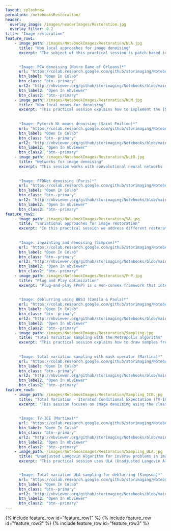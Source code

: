 ```yaml
---
layout: splashnew
permalink: /notebooksRestoration/
header:
  overlay_image: /images/headerImages/Restoration.jpg
  overlay_filter: 0.2
title: "Image restoration"
feature_row1:
    - image_path: /images/NotebookImages/Restoration/NLA.jpg
      title: "Non local approaches for image denoising"
      excerpt: "The subject of this practical session is patch-based image denoising. It covers PCA image denoising, inspired by the paper [*C.-A. Deledalle and J. Salmon and A. Dalalyan, Image denoising with patch based PCA: local versus global, proceedings of BMVC 2011.*](https://hal.inria.fr/hal-00654289/) and DCT image denoising based on the algorithm described on [*Guoshen Yu, and Guillermo Sapiro, DCT image denoising: a simple and effective image denoising algorithm, Image Processing On Line, 1 (2011)*](https://www.ipol.im/pub/art/2011/ys-dct/).
      

      *Image: PCA denoising (Notre Dame of Órleans)*"
      url: "https://colab.research.google.com/github/storimaging/Notebooks/blob/main/Restoration/Non_local_approaches_for_image_denoising.ipynb"
      btn_label: "Open In Colab"
      btn_class: "btn--primary"
      url2: "http://nbviewer.org/github/storimaging/Notebooks/blob/main/Restoration/Non_local_approaches_for_image_denoising.ipynb"
      btn_label2: "Open In nbviewer"
      btn_class2: "btn--primary"
    - image_path: /images/NotebookImages/Restoration/NLM.jpg
      title: "Non local means for denoising"
      excerpt: "This practical session explains how to implement the [Non local means algorithm](https://epubs.siam.org/doi/pdf/10.1137/040616024?casa_token=T_quJzhNoP8AAAAA:JYmsToAmRuk_jyIaLUEpwQqlmu5rCCB_j49qFTrhCchWUE2RgFC8SWsh5i-yEVnrNd1GTt5f29HClw) for denoising images, introduced in 2005 by Buades, Coll and Morel in [Buades, A., Coll, B., & Morel, J.-M. (2005). *A review of image denoising algorithms, with a new one*. Multiscale modeling & simulation, 4(2), 490-530.](https://hal.archives-ouvertes.fr/hal-00271141/document). The session describes various implementations of the algorithm: from the naive version, through an implementation using integral images, and finally the pytorch version.
      
      
      *Image: Pytorch NL means denoising (Saint Emilion)*"
      url: "https://colab.research.google.com/github/storimaging/Notebooks/blob/main/Restoration/Non_Local_Means_for_denoising.ipynb"
      btn_label: "Open In Colab"
      btn_class: "btn--primary"
      url2: "http://nbviewer.org/github/storimaging/Notebooks/blob/main/Restoration/Non_Local_Means_for_denoising.ipynb"
      btn_label2: "Open In nbviewer"
      btn_class2: "btn--primary"
    - image_path: /images/NotebookImages/Restoration/NetD.jpg
      title: "Networks for image denoising"
      excerpt: "This session works with convolutional neural networks (CNN) to denoise images. Special emphasis is placed on [FFDnet](https://arxiv.org/abs/1710.04026) as well as on generalization problems and solutions such as Bias free networks, studied in [Mohan et al., Robust and interpretable blind image denoising via bias-free convolutional neural networks, 2020](https://arxiv.org/abs/1906.05478v3).
      
      
      *Image: FFDNet denoising (Paris)*"
      url: "https://colab.research.google.com/github/storimaging/Notebooks/blob/main/Restoration/Networks_for_image_denoising.ipynb"
      btn_label: "Open In Colab"
      btn_class: "btn--primary"
      url2: "http://nbviewer.org/github/storimaging/Notebooks/blob/main/Restoration/Networks_for_image_denoising.ipynb"
      btn_label2: "Open In nbviewer"
      btn_class2: "btn--primary"
feature_row2:
    - image_path: /images/NotebookImages/Restoration/VA.jpg
      title: "Variational approaches for image restoration"
      excerpt: "In this practical session we address different restoration problems such as inpainting, denoising and deblurring. Several variational approaches are used depending on the conditions of the problem: Tikhonov regularization, Total variation L1 and L2, and Wiener filtering.
      
      
      *Image: inpainting and denoising (Simpson)*"
      url: "https://colab.research.google.com/github/storimaging/Notebooks/blob/main/Restoration/Variational_approaches_for_image_restoration.ipynb"
      btn_label: "Open In Colab"
      btn_class: "btn--primary"
      url2: "http://nbviewer.org/github/storimaging/Notebooks/blob/main/Restoration/Variational_approaches_for_image_restoration.ipynb"
      btn_label2: "Open In nbviewer"
      btn_class2: "btn--primary"
    - image_path: /images/NotebookImages/Restoration/PnP.jpg
      title: "Plug and Play optimization"
      excerpt: "Plug-and-play (PnP) is a non-convex framework that integrates modern denoising priors into proximal algorithms. This practical session explains and shows inpainting end deblurring experiments using the following PnP algorithms: PnP ADMM, PnP FBS, PnP BBS, PnP BBS2 and PnP BBS3.
      
      
      *Image: deblurring using BBS3 (Camila & Paula)*"
      url: "https://colab.research.google.com/github/storimaging/Notebooks/blob/main/Restoration/Plug_and_Play_optimization.ipynb"
      btn_label: "Open In Colab"
      btn_class: "btn--primary"
      url2: "http://nbviewer.org/github/storimaging/Notebooks/blob/main/Restoration/Plug_and_Play_optimization.ipynb"
      btn_label2: "Open In nbviewer"
      btn_class2: "btn--primary"
    - image_path: /images/NotebookImages/Restoration/Sampling.jpg
      title: "Total Variation sampling with the Metropolis algorithm"
      excerpt: "This practical session explains how to draw samples from different distributions. It uses the Metropolis algorithm, inspired by what is used in [Louchet, C., & Moisan, L. (2008, August). Total variation denoising using posterior expectation, EUSIPCO 2008](https://hal.archives-ouvertes.fr/hal-00258849/file/lm08ok.pdf).
      
      
      *Image: total variation sampling with mask operator (Martina)*"
      url: "https://colab.research.google.com/github/storimaging/Notebooks/blob/main/Restoration/Sampling_TV.ipynb"
      btn_label: "Open In Colab"
      btn_class: "btn--primary"
      url2: "http://nbviewer.org/github/storimaging/Notebooks/blob/main/Restoration/Sampling_TV.ipynb"
      btn_label2: "Open In nbviewer"
      btn_class2: "btn--primary"
feature_row3:
    - image_path: /images/NotebookImages/Restoration/Sampling_ICE.jpg
      title: "Total Variation - Iterated Conditional Expectation (TV-ICE)"
      excerpt: "This session focuses on image denoising using the classical TVL2 model using the algorithm Iterated Conditional Expectation (ICE). It is inspired by the article [Louchet, C.,  Moisan, L., *Total variation denoising using iterated conditional expectation*. In 2014 22nd European Signal Processing Conference (EUSIPCO) (pp. 1592-1596). 2014](https://hal.archives-ouvertes.fr/hal-01214735). 
      
      
      *Image: TV-ICE (Martina)*"
      url: "https://colab.research.google.com/github/storimaging/Notebooks/blob/main/Restoration/TVICE.ipynb"
      btn_label: "Open In Colab"
      btn_class: "btn--primary"
      url2: "http://nbviewer.org/github/storimaging/Notebooks/blob/main/Restoration/TVICE.ipynb"
      btn_label2: "Open In nbviewer"
      btn_class2: "btn--primary"
    - image_path: /images/NotebookImages/Restoration/Sampling_ULA.jpg
      title: "Unadjusted Langevin Algorithm for inverse problems in imaging"
      excerpt: "This practical session uses ULA (Unadjusted Langevin Algorithm) to sample from posterior distributions in simple inverse problems. In particular, this practical session shows how to use the algorithm to remove blur and noise from an image.


      *Image: Total variation ULA sampling for deblurring (Simpson)*"
      url: "https://colab.research.google.com/github/storimaging/Notebooks/blob/main/Restoration/ULA_Sampling.ipynb"
      btn_label: "Open In Colab"
      btn_class: "btn--primary"
      url2: "http://nbviewer.org/github/storimaging/Notebooks/blob/main/Restoration/ULA_Sampling.ipynb"
      btn_label2: "Open In nbviewer"
      btn_class2: "btn--primary"
---
```


{% include feature_row id="feature_row1" %}
{% include feature_row id="feature_row2" %}
{% include feature_row id="feature_row3" %}
